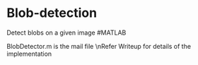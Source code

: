 # Blob-detection
Detect blobs on a given image #MATLAB

BlobDetector.m is the mail file
\nRefer Writeup for details of the implementation
